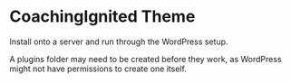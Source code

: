 # CoachingIgnited Theme

Install onto a server and run through the WordPress setup.

A plugins folder may need to be created before they work, as WordPress might not have permissions to create one itself.